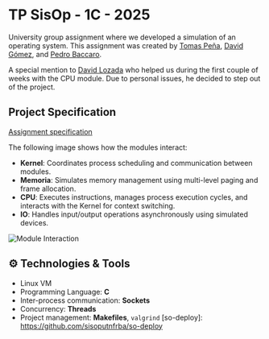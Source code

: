 # TP SisOp - 1C - 2025

University group assignment where we developed a simulation of an operating system. This assignment was created by [Tomas Peña](https://github.com/tomasp0603), [David Gómez](https://github.com/alenodav), and [Pedro Baccaro](https://github.com/pedro-baccaro).

A special mention to [David Lozada](https://www.linkedin.com/in/davidlozadaezequiel/) who helped us during the first couple of weeks with the CPU module. Due to personal issues, he decided to step out of the project.

## Project Specification

[Assignment specification](https://docs.google.com/document/d/1HC9Zi-kpn8jI_egJGEZe77wUCbSkwSw9Ygqqs7m_-is/edit?tab=t.0#heading=h.45hwzxoodksd)

The following image shows how the modules interact:

- **Kernel**: Coordinates process scheduling and communication between modules.
- **Memoria**: Simulates memory management using multi-level paging and frame allocation.
- **CPU**: Executes instructions, manages process execution cycles, and interacts with the Kernel for context switching.
- **IO**: Handles input/output operations asynchronously using simulated devices.

![Module Interaction](https://github.com/user-attachments/assets/022f4814-148f-41f1-8d51-cdb3f1c35988)

## ⚙️ Technologies & Tools

- Linux VM
- Programming Language: **C**
- Inter-process communication: **Sockets**
- Concurrency: **Threads**
- Project management: **Makefiles**, `valgrind`
[so-deploy]: https://github.com/sisoputnfrba/so-deploy
